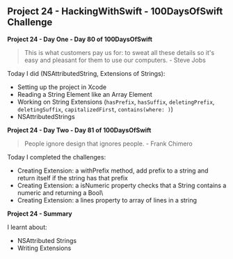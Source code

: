 ## Project 24 - HackingWithSwift - 100DaysOfSwift Challenge

**Project 24 - Day One - Day 80 of 100DaysOfSwift**

> This is what customers pay us for: to sweat all these details so it's easy and pleasant for them to use our computers. - Steve Jobs

Today I did (NSAttributedString, Extensions of Strings):

- Setting up the project in Xcode
- Reading a String Element like an Array Element
- Working on String Extensions (```hasPrefix```, ```hasSuffix```, ```deletingPrefix```, ```deletingSuffix```, ```capitalizedFirst```,  ```contains(where: )```)
- NSAttributedStrings

**Project 24 - Day Two - Day 81 of 100DaysOfSwift**

> People ignore design that ignores people. - Frank Chimero

Today I completed the challenges: 

- Creating Extension: a withPrefix method, add prefix to a string and return itself if the string has that prefix
- Creating Extension: a isNumeric property checks that a String contains a numeric and returning a Bool\
- Creating Extension: a lines property to array of lines in a string 

**Project 24 - Summary**

I learnt about:

- NSAttributed Strings
- Writing Extensions

